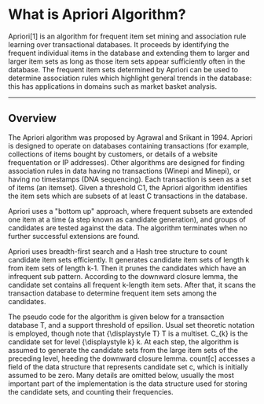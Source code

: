 <h1><b>What is Apriori Algorithm?</b></h1>
<p>Apriori[1] is an algorithm for frequent item set mining and association rule learning over transactional databases. It proceeds by identifying the frequent individual items in the database and extending them to larger and larger item sets as long as those item sets appear sufficiently often in the database. The frequent item sets determined by Apriori can be used to determine association rules which highlight general trends in the database: this has applications in domains such as market basket analysis.</p>
<hr>
<h2>Overview</h2>
The Apriori algorithm was proposed by Agrawal and Srikant in 1994. Apriori is designed to operate on databases containing transactions (for example, collections of items bought by customers, or details of a website frequentation or IP addresses). Other algorithms are designed for finding association rules in data having no transactions (Winepi and Minepi), or having no timestamps (DNA sequencing). Each transaction is seen as a set of items (an itemset). Given a threshold C1, the Apriori algorithm identifies the item sets which are subsets of at least C transactions in the database.

Apriori uses a "bottom up" approach, where frequent subsets are extended one item at a time (a step known as candidate generation), and groups of candidates are tested against the data. The algorithm terminates when no further successful extensions are found.

Apriori uses breadth-first search and a Hash tree structure to count candidate item sets efficiently. It generates candidate item sets of length k from item sets of length k-1. Then it prunes the candidates which have an infrequent sub pattern. According to the downward closure lemma, the candidate set contains all frequent k-length item sets. After that, it scans the transaction database to determine frequent item sets among the candidates.

The pseudo code for the algorithm is given below for a transaction database T, and a support threshold of epsilion. Usual set theoretic notation is employed, though note that {\displaystyle T} T is a multiset. C_{k} is the candidate set for level {\displaystyle k} k. At each step, the algorithm is assumed to generate the candidate sets from the large item sets of the preceding level, heeding the downward closure lemma. count[c] accesses a field of the data structure that represents candidate set c, which is initially assumed to be zero. Many details are omitted below, usually the most important part of the implementation is the data structure used for storing the candidate sets, and counting their frequencies.
